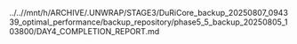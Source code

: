 ../..//mnt/h/ARCHIVE/.UNWRAP/STAGE3/DuRiCore_backup_20250807_094339_optimal_performance/backup_repository/phase5_5_backup_20250805_103800/DAY4_COMPLETION_REPORT.md